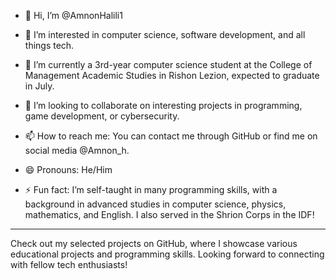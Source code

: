- 👋 Hi, I’m @AmnonHalili1

- 👀 I’m interested in computer science, software development, and all things tech.
- 🌱 I’m currently a 3rd-year computer science student at the College of Management Academic Studies in Rishon Lezion, expected to graduate in July.
- 💞️ I’m looking to collaborate on interesting projects in programming, game development, or cybersecurity.
- 📫 How to reach me: You can contact me through GitHub or find me on social media @Amnon_h.
- 😄 Pronouns: He/Him
- ⚡ Fun fact: I’m self-taught in many programming skills, with a background in advanced studies in computer science, physics, mathematics, and English. I also served in the Shrion Corps in the IDF!

---

Check out my selected projects on GitHub, where I showcase various educational projects and programming skills. Looking forward to connecting with fellow tech enthusiasts!
